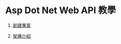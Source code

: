 ﻿# Asp Dot Net Web API 教學

1. [創建專案](../Document/CreateProject.md)

2. [架構介紹](./Document/CreateProject.md)